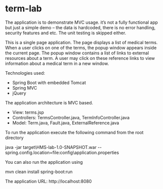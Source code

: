 # term-lab

The application is to demonstrate MVC usage. it’s not a fully functional app but just a simple demo – the data is hardcoded, there is no error handling, security features and etc. The unit testing is skipped either. 
 
This is a single page application. The page displays a list of medical terms. When a user clicks on one of the terms, the popup window appears inside the current page. 
The popup window contains a list of links to external resources about a term. A user may click on these reference links to view information about a medical term in a new window.


Technologies used: 
  - Spring Boot with embedded Tomcat
  - Spring MVC
  - jQuery

The application architecture is MVC based. 
  - View: terms.jsp
  - Controllers: TermsController.java, TermInfoController.java
  - Model: Term.java, Fault.java, ExternalReference.java 

To run the application execute the following command from the root directory

java -jar target\HMS-lab-1.0-SNAPSHOT.war --spring.config.location=file:config\application.properties

You can also run the application using

mvn clean install spring-boot:run

The application URL: http://localhost:8080
